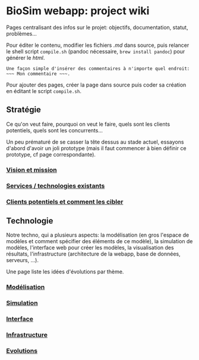 
# BioSim webapp: project wiki

Pages centralisant des infos sur le projet: objectifs, documentation, statut, problèmes...

Pour éditer le contenu, modifier les fichiers *.md* dans source, puis relancer le shell script `compile.sh` (pandoc nécessaire, `brew install pandoc`) pour générer le *html*.

~~~~
Une façon simple d'insérer des commentaires à n'importe quel endroit: ~~~ Mon commentaire ~~~.
~~~~

Pour ajouter des pages, créer la page dans source puis coder sa création en éditant le script `compile.sh`.


## Stratégie

Ce qu'on veut faire, pourquoi on veut le faire, quels sont les clients potentiels, quels sont les concurrents...

Un peu prématuré de se casser la tête dessus au stade actuel, essayons d'abord d'avoir un joli prototype (mais il faut commencer à bien définir ce prototype, cf page correspondante).

### [Vision et mission](vision.html)
### [Services / technologies existants](existing-services.html)
### [Clients potentiels et comment les cibler](marketing.html)


## Technologie

Notre techno, qui a plusieurs aspects: la modélisation (en gros l'espace de modèles et comment spécifier des éléments de ce modèle), la simulation de modèles, l'interface web pour créer les modèles, la visualisation des résultats, l'infrastructure (architecture de la webapp, base de données, serveurs, ...).

Une page liste les idées d'évolutions par thème.

### [Modélisation](modeling.html)
### [Simulation](simulation.html)
### [Interface](interface.html)
### [Infrastructure](infrastructure.html)
### [Evolutions](evolutions.html)
